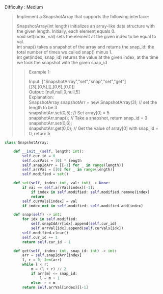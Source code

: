 Difficulty : Medium 

>Implement a SnapshotArray that supports the following interface:  
>
>SnapshotArray(int length) initializes an array-like data structure with the given length. Initially, each element equals 0.  
>void set(index, val) sets the element at the given index to be equal to val.  
>int snap() takes a snapshot of the array and returns the snap_id: the total number of times we called snap() minus 1.  
>int get(index, snap_id) returns the value at the given index, at the time we took the snapshot with the given snap_id
>  
>>Example 1:
>>
>>Input: ["SnapshotArray","set","snap","set","get"]  
>>[[3],[0,5],[],[0,6],[0,0]]   
>>Output: [null,null,0,null,5]  
>>Explanation:   
>>SnapshotArray snapshotArr = new SnapshotArray(3); // set the length to be 3  
>>snapshotArr.set(0,5);  // Set array[0] = 5  
>>snapshotArr.snap();  // Take a snapshot, return snap_id = 0   
>>snapshotArr.set(0,6);  
>>snapshotArr.get(0,0);  // Get the value of array[0] with snap_id = 0, return 5  

```python 
class SnapshotArray:

    def __init__(self, length: int):
        self.cur_id = 0
        self.curVals = [0] * length
        self.snapIdArr = [[-1] for _ in range(length)]
        self.arrVal = [[0] for _ in range(length)]
        self.modified = set()

    def set(self, index: int, val: int) -> None:
        if val == self.arrVal[index][-1]:
            if index in self.modified: self.modified.remove(index)
            return
        self.curVals[index] = val
        if index not in self.modified: self.modified.add(index)

    def snap(self) -> int:
        for idx in self.modified:
            self.snapIdArr[idx].append(self.cur_id)
            self.arrVal[idx].append(self.curVals[idx])
        self.modified.clear()
        self.cur_id += 1
        return self.cur_id - 1

    def get(self, index: int, snap_id: int) -> int:
        arr = self.snapIdArr[index]
        l, r = 0, len(arr)
        while l < r:
            m = (l + r) // 2
            if arr[m] <= snap_id:
                l = m + 1
            else: r = m
        return self.arrVal[index][l-1]
```
